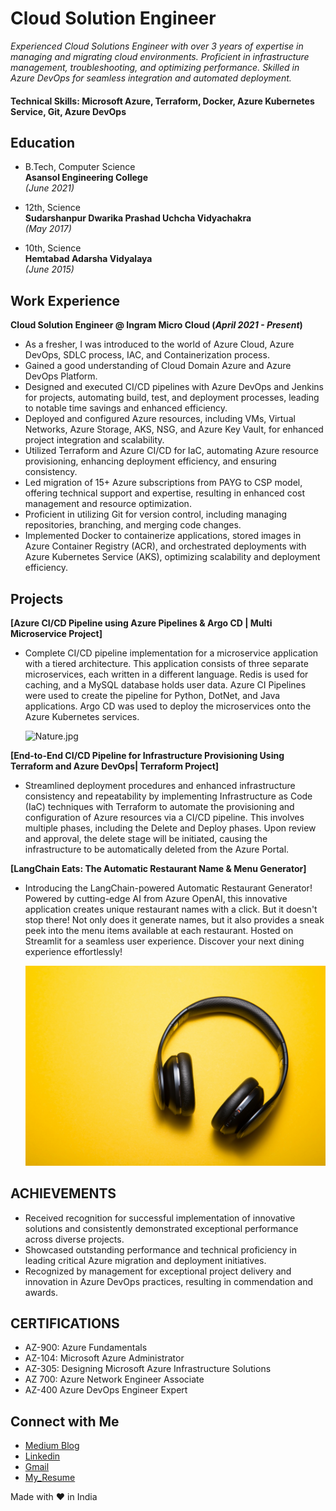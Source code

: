 # Cloud Solution Engineer

*Experienced Cloud Solutions Engineer with over 3 years of expertise in managing and migrating cloud environments. Proficient in infrastructure management, troubleshooting, and optimizing performance. Skilled in Azure DevOps for seamless integration and automated deployment.*

#### Technical Skills: Microsoft Azure, Terraform, Docker, Azure Kubernetes Service, Git, Azure DevOps

## Education

- B.Tech, Computer Science  
  **Asansol Engineering College**  
  _(June 2021)_

- 12th, Science  
  **Sudarshanpur Dwarika Prashad Uchcha Vidyachakra**  
  _(May 2017)_

- 10th, Science  
  **Hemtabad Adarsha Vidyalaya**  
  _(June 2015)_

## Work Experience
**Cloud Solution Engineer @ Ingram Micro Cloud (_April 2021 - Present_)** <be>
-	As a fresher, I was introduced to the world of Azure Cloud, Azure DevOps, SDLC process, IAC, and Containerization process.
-	Gained a good understanding of Cloud Domain Azure and Azure DevOps Platform.
-	Designed and executed CI/CD pipelines with Azure DevOps and Jenkins for projects, automating build, test, and deployment processes, leading to notable time savings and enhanced efficiency.
-	Deployed and configured Azure resources, including VMs, Virtual Networks, Azure Storage, AKS, NSG, and
  Azure Key Vault, for enhanced project integration and scalability.
-	Utilized Terraform and Azure CI/CD for IaC, automating Azure resource provisioning, enhancing deployment efficiency, and ensuring consistency.
-	Led migration of 15+ Azure subscriptions from PAYG to CSP model, offering technical support and expertise, resulting in enhanced cost management and resource optimization.
-	Proficient in utilizing Git for version control, including managing repositories, branching, and merging code changes.
-	Implemented Docker to containerize applications, stored images in Azure Container Registry (ACR), and orchestrated deployments with Azure Kubernetes Service (AKS), optimizing scalability and deployment efficiency.


## Projects
**[Azure CI/CD Pipeline using Azure Pipelines & Argo CD | Multi Microservice Project]**
- Complete CI/CD pipeline implementation for a microservice application with a tiered architecture. This application 
  consists of three separate microservices, each written in a different language. Redis is used for caching, and a MySQL 
  database holds user data. Azure CI Pipelines were used to create the pipeline for Python, DotNet, and Java applications. 
  Argo CD was used to deploy the microservices onto the Azure Kubernetes services.

  ![Nature.jpg](/assets/img/Nature.jpg)

**[End-to-End CI/CD Pipeline for Infrastructure Provisioning Using Terraform and Azure DevOps| Terraform Project]**
- Streamlined deployment procedures and enhanced infrastructure consistency and repeatability by implementing Infrastructure 
  as Code (IaC) techniques with Terraform to automate the provisioning and configuration of Azure resources via a CI/CD 
  pipeline. This involves multiple phases, including the Delete and Deploy phases. Upon review and approval, the 
  delete stage will be initiated, causing the infrastructure to be automatically deleted from the Azure Portal.

**[LangChain Eats: The Automatic Restaurant Name & Menu Generator]**
- Introducing the LangChain-powered Automatic Restaurant Generator! Powered by cutting-edge AI from Azure OpenAI, this 
  innovative application creates unique restaurant names with a click. But it doesn't stop there! Not only does it generate 
  names, but it also provides a sneak peek into the menu items available at each restaurant. Hosted on Streamlit for a 
  seamless user experience. Discover your next dining experience effortlessly!

  ![c-d-x-PDX_a_82obo-unsplash.jpg](/assets/img/c-d-x-PDX_a_82obo-unsplash.jpg)

## ACHIEVEMENTS
- Received recognition for successful implementation of innovative solutions and consistently demonstrated exceptional 
  performance across diverse projects.
- Showcased outstanding performance and technical proficiency in leading critical Azure migration and deployment initiatives.
- Recognized by management for exceptional project delivery and innovation in Azure DevOps practices, resulting in 
  commendation and awards.

## CERTIFICATIONS
-	AZ-900: Azure Fundamentals
-	AZ-104: Microsoft Azure Administrator
-	AZ-305: Designing Microsoft Azure Infrastructure Solutions
- AZ 700: Azure Network Engineer Associate
-	AZ-400 Azure DevOps Engineer Expert


## Connect with Me
- [Medium Blog](https://medium.com/@dheemandas1997)
- [Linkedin](https://www.linkedin.com/in/dheeman-das/)
- [Gmail](mailto:dheeman2912@gmail.com)
- [My_Resume](https://drive.google.com/file/d/1-pwr8osFxqYDq_YIwCDnlMLLxvGildd4/view)

Made with ❤️ in India
